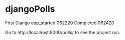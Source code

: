 # djangoPolls
First Django app_started 062220
Completed 062420

Go to http://localhost:8000/polls/ to see the project run. 

